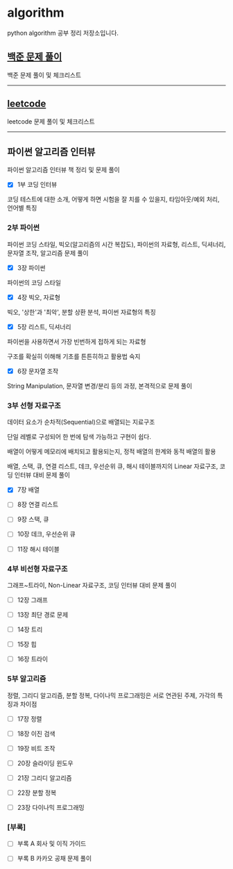 # algorithm
python algorithm 공부 정리 저장소입니다.



## [백준 문제 풀이](https://github.com/jaehui327/algorithm/tree/master/%EB%B0%B1%EC%A4%80#%EB%B0%B1%EC%A4%80)
백준 문제 풀이 및 체크리스트




---



## [leetcode](https://github.com/jaehui327/algorithm/tree/master/leetcode#leetcode)
leetcode 문제 풀이 및 체크리스트



---



## 파이썬 알고리즘 인터뷰
파이썬 알고리즘 인터뷰 책 정리 및 문제 풀이

- [x] 1부 코딩 인터뷰

코딩 테스트에 대한 소개, 어떻게 하면 시험을 잘 치를 수 있을지, 타임아웃/예외 처리, 언어별 특징




### 2부 파이썬

파이썬 코딩 스타일, 빅오(알고리즘의 시간 복잡도), 파이썬의 자료형, 리스트, 딕셔너리, 문자열 조작, 알고리즘 문제 풀이

- [x] 3장 파이썬

파이썬의 코딩 스타일

- [x] 4장 빅오, 자료형

빅오, '상한'과 '최악', 분할 상환 분석, 파이썬 자료형의 특징

- [x] 5장 리스트, 딕셔너리

파이썬을 사용하면서 가장 빈번하게 접하게 되는 자료형

구조를 확실히 이해해 기초를 튼튼히하고 활용법 숙지

- [x] 6장 문자열 조작

String Manipulation, 문자열 변경/분리 등의 과정, 본격적으로 문제 풀이




### 3부 선형 자료구조
데이터 요소가 순차적(Sequential)으로 배열되는 지료구조

단일 레벨로 구성되어 한 번에 탐색 가능하고 구현이 쉽다.

배열이 어떻게 메모리에 배치되고 활용되는지, 정적 배열의 한계와 동적 배열의 활용

배열, 스택, 큐, 연결 리스트, 데크, 우선순위 큐, 해시 테이블까지의 Linear 자료구조, 코딩 인터뷰 대비 문제 풀이


- [x] 7장 배열


- [ ] 8장 연결 리스트


- [ ] 9장 스택, 큐


- [ ] 10장 데크, 우선순위 큐


- [ ] 11장 해시 테이블



### 4부 비선형 자료구조
그래프~트라이, Non-Linear 자료구조, 코딩 인터뷰 대비 문제 풀이


- [ ] 12장 그래프


- [ ] 13장 최단 경로 문제


- [ ] 14장 트리


- [ ] 15장 힙


- [ ] 16장 트라이




### 5부 알고리즘
정렬, 그리디 알고리즘, 분할 정복, 다이나믹 프로그래밍은 서로 연관된 주제, 가각의 특징과 차이점



- [ ] 17장 정렬


- [ ] 18장 이진 검색


- [ ] 19장 비트 조작


- [ ] 20장 슬라이딩 윈도우


- [ ] 21장 그리디 알고리즘


- [ ] 22장 분할 정복


- [ ] 23장 다이나믹 프로그래밍




### [부록]
- [ ] 부록 A 회사 및 이직 가이드


- [ ] 부록 B 카카오 공채 문제 풀이




